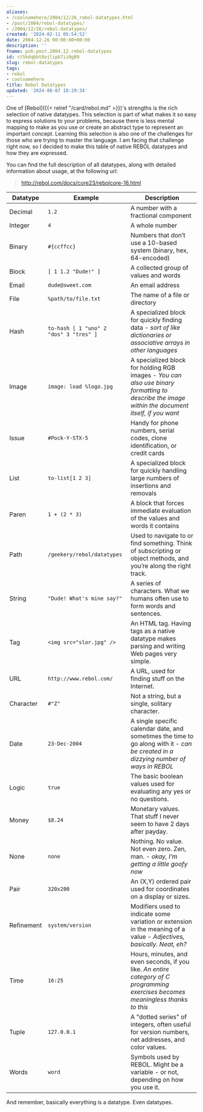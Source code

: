 ```yaml
---
aliases:
- /coolnamehere/2004/12/26_rebol-datatypes.html
- /post/2004/rebol-datatypes/
- /2004/12/26/rebol-datatypes/
created: '2024-02-11 05:54:52'
date: 2004-12-26 00:00:00+00:00
description: ''
fname: pub.post.2004.12.rebol-datatypes
id: ct5kdqbbt8ojlipb7ii0g89
slug: rebol-datatypes
tags:
- rebol
- coolnamehere
title: Rebol Datatypes
updated: '2024-08-07 18:29:34'
---
```


One of [Rebol]({{< relref "/card/rebol.md" >}})'s strengths is the rich selection of native datatypes. This selection is part of what makes it so easy to express solutions to your problems, because there is less mental mapping to make as you use or create an abstract type to represent an important concept. Learning this selection is also one of the challenges for those who are trying to master the language. I am facing that challenge right now, so I decided to make this table of native REBOL datatypes and how they are expressed.

You can find the full description of all datatypes, along with detailed information about usage, at the following url:

> <http://rebol.com/docs/core23/rebolcore-16.html>

| Datatype   | Example                                | Description |
| ---------- | -------------------------------------- | ----------- |
| Decimal    | `1.2`                                  | A number with a fractional component
| Integer    | `4`                                    | A whole number
| Binary     | `#{ccffcc}`                            | Numbers that don’t use a 10-based system (binary, hex, 64-encoded)
| Block      | `[ 1 1.2 "Dude!" ]`                    | A collected group of values and words
| Email      | `dude@sweet.com`                       | An email address
| File       | `%path/to/file.txt`                    | The name of a file or directory
| Hash       | `to-hash [ 1 "uno" 2 "dos" 3 "tres" ]` | A specialized block for quickly finding data - _sort of like dictionaries or associative arrays in other languages_
| Image      | `image: load %logo.jpg`                | A specialized block for holding RGB images - _You can also use binary formatting to describe the image within the document itself, if you want_
| Issue      | `#Pock-Y-STX-5`                        | Handy for phone numbers, serial codes, clone identification, or credit cards
| List       | `to-list[1 2 3]`                       | A specialized block for quickly handling large numbers of insertions and removals
| Paren      | `1 + (2 * 3)`                          | A block that forces immediate evaluation of the values and words it contains
| Path       | `/geekery/rebol/datatypes`             | Used to navigate to or find something. Think of subscripting or object methods, and you’re along the right track.
| String     | `"Dude! What's mine say?"`             | A series of characters. What we humans often use to form words and sentences.
| Tag        | `<img src="slor.jpg" />`               | An HTML tag. Having tags as a native datatype makes parsing and writing Web pages very simple.
| URL        | `http://www.rebol.com/`                | A URL, used for finding stuff on the Internet.
| Character  | `#"Z"`                                 | Not a string, but a single, solitary character.
| Date       | `23-Dec-2004`                          | A single specific calendar date, and sometimes the time to go along with it - _can be created in a dizzying number of ways in REBOL_
| Logic      | `true`                                 | The basic boolean values used for evaluating any yes or no questions.
| Money      | `$8.24`                                | Monetary values. That stuff I never seem to have 2 days after payday.
| None       | `none`                                 | Nothing. No value. Not even zero. Zen, man. - _okay, I’m getting a little goofy now_
| Pair       | `320x200`                              | An (X,Y) ordered pair used for coordinates on a display or sizes.
| Refinement | `system/version`                       | Modifiers used to indicate some variation or extension in the meaning of a value - _Adjectives, basically. Neat, eh?_
| Time       | `16:25`                                | Hours, minutes, and even seconds, if you like. _An entire category of C programming exercises becomes meaningless thanks to this_
| Tuple      | `127.0.0.1`                            | A "dotted series" of integers, often useful for version numbers, net addresses, and color values.
| Words      | `word`                                 | Symbols used by REBOL. Might be a variable - or not, depending on how you use it.

And remember, basically everything is a datatype. Even datatypes.